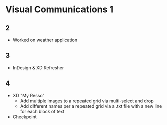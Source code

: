 # Visual Communications 1

## 2

- Worked on weather application

## 3

- InDesign & XD Refresher

## 4

- XD "My Resso"
  - Add multiple images to a repeated grid via multi-select and drop
  - Add different names per a repeated grid via a .txt file with a new line for each block of text
- Checkpoint
